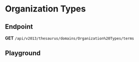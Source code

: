 <script setup>
import "../../../style.css"
import SwaggerUI from "../../../swagger/view/SwaggerUI.vue"
import swaggerJson from "../../../swagger/json/thesaurus.authority.organization-types.json";

const swaggerSpecs = [
  { json:swaggerJson, protected: false },
]
</script>

# Organization Types

## Endpoint

**GET** `/api/v2013/thesaurus/domains/Organization%20Types/terms`

<!--@include: ../../../components/common/header-content.md-->

## Playground

<SwaggerUI :swaggerSpecs="swaggerSpecs" />